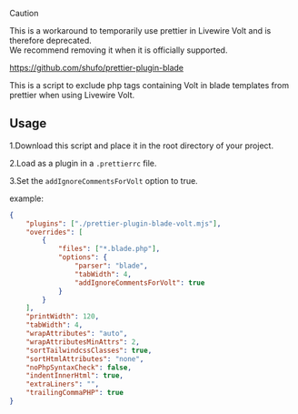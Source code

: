 > [!CAUTION]
> This is a workaround to temporarily use prettier in Livewire Volt and is therefore deprecated.<br>
> We recommend removing it when it is officially supported.

https://github.com/shufo/prettier-plugin-blade

This is a script to exclude php tags containing Volt in blade templates from prettier when using Livewire Volt.

## Usage

1.Download this script and place it in the root directory of your project.

2.Load as a plugin in a `.prettierrc` file.

3.Set the `addIgnoreCommentsForVolt` option to true.

example:
```json
{
    "plugins": ["./prettier-plugin-blade-volt.mjs"],
    "overrides": [
        {
            "files": ["*.blade.php"],
            "options": {
                "parser": "blade",
                "tabWidth": 4,
                "addIgnoreCommentsForVolt": true
            }
        }
    ],
    "printWidth": 120,
    "tabWidth": 4,
    "wrapAttributes": "auto",
    "wrapAttributesMinAttrs": 2,
    "sortTailwindcssClasses": true,
    "sortHtmlAttributes": "none",
    "noPhpSyntaxCheck": false,
    "indentInnerHtml": true,
    "extraLiners": "",
    "trailingCommaPHP": true
}
```
